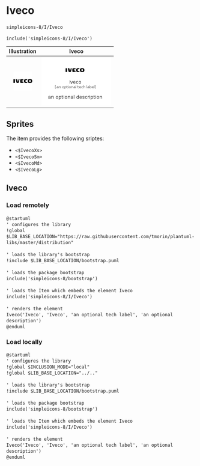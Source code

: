# Iveco


```text
simpleicons-8/I/Iveco
```

```text
include('simpleicons-8/I/Iveco')
```



| Illustration | Iveco |
| :---: | :---: |
| ![illustration for Illustration](../../simpleicons-8/I/Iveco.png) | ![illustration for Iveco](../../simpleicons-8/I/Iveco.Local.png) |



## Sprites
The item provides the following sriptes:

- `<$IvecoXs>`
- `<$IvecoSm>`
- `<$IvecoMd>`
- `<$IvecoLg>`





## Iveco

### Load remotely
```plantuml
@startuml
' configures the library
!global $LIB_BASE_LOCATION="https://raw.githubusercontent.com/tmorin/plantuml-libs/master/distribution"

' loads the library's bootstrap
!include $LIB_BASE_LOCATION/bootstrap.puml

' loads the package bootstrap
include('simpleicons-8/bootstrap')

' loads the Item which embeds the element Iveco
include('simpleicons-8/I/Iveco')

' renders the element
Iveco('Iveco', 'Iveco', 'an optional tech label', 'an optional description')
@enduml
```

### Load locally
```plantuml
@startuml
' configures the library
!global $INCLUSION_MODE="local"
!global $LIB_BASE_LOCATION="../.."

' loads the library's bootstrap
!include $LIB_BASE_LOCATION/bootstrap.puml

' loads the package bootstrap
include('simpleicons-8/bootstrap')

' loads the Item which embeds the element Iveco
include('simpleicons-8/I/Iveco')

' renders the element
Iveco('Iveco', 'Iveco', 'an optional tech label', 'an optional description')
@enduml
```

